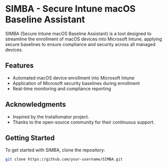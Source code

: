 # SIMBA - Secure Intune macOS Baseline Assistant

SIMBA (Secure Intune macOS Baseline Assistant) is a tool designed to streamline the enrollment of macOS devices into Microsoft Intune, applying secure baselines to ensure compliance and security across all managed devices.

## Features

- Automated macOS device enrollment into Microsoft Intune
- Application of Microsoft security baselines during enrollment
- Real-time monitoring and compliance reporting

## Acknowledgments 

- Inspired by the Installomator project.
- Thanks to the open-source community for their continuous support.
  
## Getting Started

To get started with SIMBA, clone the repository:

```bash
git clone https://github.com/your-username/SIMBA.git
